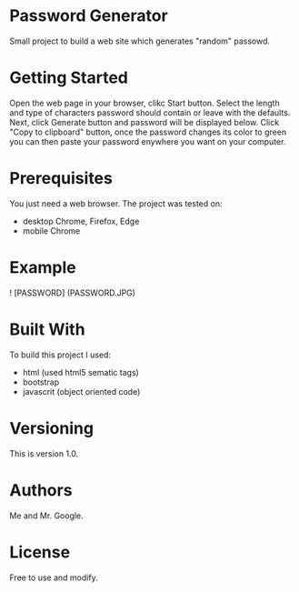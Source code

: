 # Password Generator 
Small project to build a web site which generates "random" passowd. 

# Getting Started
Open the web page in your browser, clikc Start button. Select the length and type of characters password should contain or leave with the defaults. Next, click Generate button and password will be displayed below. Click "Copy to clipboard" button, once the password changes its color to green you can then paste your password enywhere you want on your computer.

# Prerequisites
You just need a web browser. The project was tested on:
- desktop Chrome, Firefox, Edge
- mobile Chrome
  
# Example
! [PASSWORD] (PASSWORD.JPG)

# Built With
To build this project I used:
- html (used html5 sematic tags)
- bootstrap
- javascrit (object oriented code)
  
# Versioning
This is version 1.0.

# Authors
Me and Mr. Google.

# License
Free to use and modify. 

